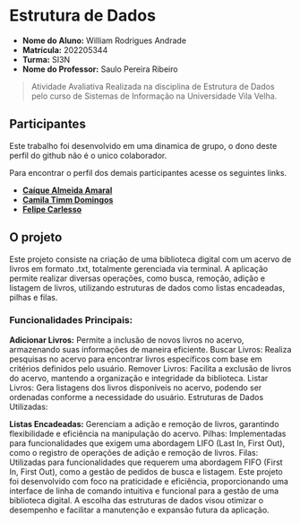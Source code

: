 #  Estrutura de Dados

* **Nome do Aluno:** William Rodrigues Andrade
* **Matrícula:** 202205344
* **Turma:** SI3N
* **Nome do Professor:** Saulo Pereira Ribeiro

> Atividade Avaliativa Realizada na disciplina de Estrutura de Dados pelo curso de Sistemas de Informação na Universidade Vila Velha.

## Participantes

Este trabalho foi desenvolvido em uma dinamica de grupo, o dono deste perfil do github não é o unico colaborador. 

Para encontrar o perfil dos demais participantes acesse os seguintes links.

* **[Caíque Almeida Amaral](https://github.com/caiquealmr)**
* **[Camila Timm Domingos](https://github.com/CamisTD04)**
* **[Felipe Carlesso](https://github.com/FelipeCarlesso)**
  
## O projeto

Este projeto consiste na criação de uma biblioteca digital com um acervo de livros em formato .txt, totalmente gerenciada via terminal. A aplicação permite realizar diversas operações, como busca, remoção, adição e listagem de livros, utilizando estruturas de dados como listas encadeadas, pilhas e filas.

### Funcionalidades Principais:

**Adicionar Livros:** Permite a inclusão de novos livros no acervo, armazenando suas informações de maneira eficiente.
Buscar Livros: Realiza pesquisas no acervo para encontrar livros específicos com base em critérios definidos pelo usuário.
Remover Livros: Facilita a exclusão de livros do acervo, mantendo a organização e integridade da biblioteca.
Listar Livros: Gera listagens dos livros disponíveis no acervo, podendo ser ordenadas conforme a necessidade do usuário.
Estruturas de Dados Utilizadas:

**Listas Encadeadas:** Gerenciam a adição e remoção de livros, garantindo flexibilidade e eficiência na manipulação do acervo.
Pilhas: Implementadas para funcionalidades que exigem uma abordagem LIFO (Last In, First Out), como o registro de operações de adição e remoção de livros.
Filas: Utilizadas para funcionalidades que requerem uma abordagem FIFO (First In, First Out), como a gestão de pedidos de busca e listagem.
Este projeto foi desenvolvido com foco na praticidade e eficiência, proporcionando uma interface de linha de comando intuitiva e funcional para a gestão de uma biblioteca digital. A escolha das estruturas de dados visou otimizar o desempenho e facilitar a manutenção e expansão futura da aplicação.
